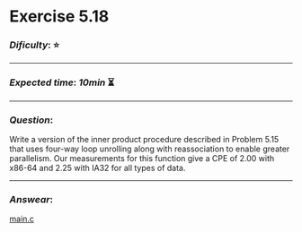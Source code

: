 Exercise 5.18
==============

### ***Dificulty***: :star:  

---

### ***Expected time***: ***10min*** :hourglass_flowing_sand:

---

### ***Question***:
Write a version of the inner product procedure described in Problem 5.15 that uses four-way loop unrolling along with reassociation to enable greater parallelism. Our measurements for this function give a CPE of 2.00 with x86-64 and 2.25 with IA32 for all types of data.

---  

### ***Answear***:   
[main.c](./main.c)
